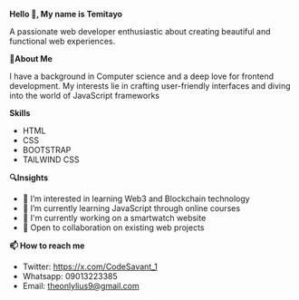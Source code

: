 __Hello 👋, My name is Temitayo__

A passionate web developer enthusiastic about creating beautiful and functional web experiences.

__💫About Me__

I have a background in Computer science and a deep love for frontend development. My interests lie in crafting user-friendly interfaces and diving into the world of JavaScript frameworks

__Skills__
- HTML
- CSS
- BOOTSTRAP
- TAILWIND CSS

__🔍Insights__
- 👀 I’m interested in learning Web3 and Blockchain technology 
- 🌱 I’m currently learning JavaScript through online courses 
- 🔭 I'm currently working on a smartwatch website
- 💼 Open to collaboration on existing web projects 

__📫 How to reach me__
- Twitter: https://x.com/CodeSavant_1
- Whatsapp: 09013223385
- Email: theonlylius9@gmail.com



